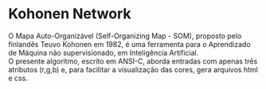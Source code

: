 # Kohonen Network  
O Mapa Auto-Organizável (Self-Organizing Map - SOM), proposto pelo finlandês Teuvo Kohonen em 1982, é uma ferramenta para o Aprendizado de Máquina não supervisionado, em Inteligência Artificial.  
O presente algoritmo, escrito em ANSI-C, aborda entradas com apenas três atributos (r,g,b) e, para facilitar a visualização das cores, gera arquivos html e css.
